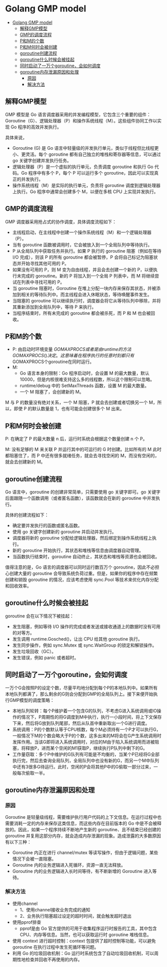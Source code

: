# Golang GMP model
- [Golang GMP model](#golang-gmp-model)
  - [解释GMP模型](#解释gmp模型)
  - [GMP的调度流程](#gmp的调度流程)
  - [P和M的个数](#p和m的个数)
  - [P和M何时会被创建](#p和m何时会被创建)
  - [goroutine创建流程](#goroutine创建流程)
  - [goroutine什么时候会被挂起](#goroutine什么时候会被挂起)
  - [同时启动了一万个goroutine，会如何调度](#同时启动了一万个goroutine会如何调度)
  - [goroutine内存泄漏原因和处理](#goroutine内存泄漏原因和处理)
    - [原因](#原因)
    - [解决方法](#解决方法)

## 解释GMP模型

GMP 模型是 Go 语言调度器采用的并发编程模型，它包含三个重要的组件：Goroutine（G）、逻辑处理器（P）和操作系统线程（M）。这些组件协同工作以实现 Go 程序的高效并发执行。

具体来说，

- Goroutine (G) 是 Go 语言中轻量级的并发执行单元，类似于线程但比线程更小、更灵活。每个 goroutine 都有自己独立的堆栈和寄存器等信息，可以通过 go 关键字创建并发执行任务。
- 逻辑处理器（P）是一个虚拟的执行单元，负责调度 goroutine 和执行 Go 代码。Go 程序中有多个 P，每个 P 可以运行多个 goroutine，因此可以实现真正的并发执行。
- 操作系统线程（M）是实际的执行单元，负责将 goroutine 调度到逻辑处理器上执行。Go 程序中通常会创建多个 M，以便在多核 CPU 上实现并发执行。

## GMP的调度流程
GMP 调度器采用抢占式的协作调度，具体调度流程如下：

- 主线程启动，在主线程中创建一个操作系统线程（M）和一个逻辑处理器（P）。
- 当有 goroutine 函数被调用时，它会被放入到一个全局队列中等待执行。
- P 从全局队列中获取任务并执行。如果 P 执行的 goroutine 阻塞（例如在等待 I/O 完成），则该 P 的所有 goroutine 都会被暂停，P 会将自己标记为阻塞状态并开始寻找其他可用的 P。
- 如果没有可用的 P，则 M 变为自由线程，并且会去创建一个新的 P，以便执行未完成的 goroutine。新的 P 将加入到一个全局 P 列表中，而 M 将继续尝试在列表中寻找可用的 P。
- 当 goroutine 阻塞时，Goroutine 在堆上分配一块内存来保存其状态，并被添加到相关的等待队列中。而主线程会进入休眠状态，等待唤醒事件发生。
- 当阻塞的 goroutine 可以继续执行时，调度器会将它从等待队列中移除，并将其重新添加到全局队列中，等待 P 来执行。
- 当程序结束时，所有未完成的 goroutine 都会被杀死，而 P 和 M 也会被回收。

## P和M的个数
- P: 由启动时环境变量 $GOMAXPROCS 或者是由 runtime的方法GOMAXPROCS()决定。这意味着在程序执行的任意时刻都只有$GOMAXPROCS个goroutine在同时运行。
- M:
  - Go 语言本身的限制：Go 程序启动时，会设置 M 的最大数量，默认 10000，但是内核很难支持这么多的线程数，所以这个限制可以忽略。
  - runtime/debug 中的 SetMaxThreads 函数，设置 M 的最大数量。
  - 一个 M 阻塞了，会创建新的 M。

M 与 P 的数量没有绝对关系，一个 M 阻塞，P 就会去创建或者切换另一个 M，所以，即使 P 的默认数量是 1，也有可能会创建很多个 M 出来。

## P和M何时会被创建
P: 在确定了 P 的最大数量 n 后，运行时系统会根据这个数量创建 n 个 P。

M: 没有足够的 M 来关联 P 并运行其中的可运行的 G 时创建。比如所有的 M 此时都阻塞住了，而 P 中还有很多就绪任务，就会去寻找空闲的 M，而没有空闲的，就会去创建新的 M。

## goroutine创建流程
Go 语言中，goroutine 的创建非常简单，只需要使用 go 关键字即可。go 关键字后面跟随一个函数调用（或者匿名函数），该函数就会在新的 goroutine 中并发执行。

具体的创建流程如下：
- 确定要并发执行的函数或匿名函数。
- 使用 go 关键字创建新的 goroutine 并启动并发执行。
- 调度器将新的 goroutine 分配给逻辑处理器，然后绑定到操作系统线程上执行。
- 新的 goroutine 开始执行，其状态和堆栈等信息由调度器自动管理。
- 当函数执行结束时，goroutine 自动终止，其状态和堆栈等资源也会被回收。

值得注意的是，Go 语言的调度器可以同时运行数百万个 goroutine，因此不必担心创建大量的 goroutine 会导致系统负荷过重。但是，如果你的程序中存在频繁创建和销毁 goroutine 的情况，应该考虑使用 sync.Pool 等技术来优化内存分配和回收效率。

## goroutine什么时候会被挂起
goroutine 会在以下情况下被挂起：

- 发生阻塞，例如等待 I/O 操作的完成或者发送或接收通道上的数据时没有可用的对等方。
- 发生调用 runtime.Gosched()，让出 CPU 给其他 goroutine 执行。
- 发生同步操作，例如 sync.Mutex 或 sync.WaitGroup 的锁定和解锁操作。
- 发生垃圾回收（GC）。
- 发生错误，例如 panic 或者超时。

## 同时启动了一万个goroutine，会如何调度
一万个G会按照P的设定个数，尽量平均地分配到每个P的本地队列中。如果所有本地队列都满了，那么剩余的G则会分配到GMP的全局队列上。接下来便开始执行GMP模型的调度策略：

- 本地队列轮转：每个P维护着一个包含G的队列，不考虑G进入系统调用或IO操作的情况下，P周期性的将G调度到M中执行，执行一小段时间，将上下文保存下来，然后将G放到队列尾部，然后从队首中重新取出一个G进行调度。
- 系统调用：P的个数默认等于CPU核数，每个M必须持有一个P才可以执行G，一般情况下M的个数会略大于P的个数，这多出来的M将会在G产生系统调用时发挥作用。当该G即将进入系统调用时，对应的M由于陷入系统调用而进被阻塞，将释放P，进而某个空闲的M1获取P，继续执行P队列中剩下的G。
- 工作量窃取：多个P中维护的G队列有可能是不均衡的，当某个P已经将G全部执行完，然后去查询全局队列，全局队列中也没有新的G，而另一个M中队列中还有3很多G待运行。此时，空闲的P会将其他P中的G偷取一部分过来，一般每次偷取一半。

## goroutine内存泄漏原因和处理

### 原因

Goroutine 是轻量级线程，需要维护执行用户代码的上下文信息。在运行过程中也需要消耗一定的内存来保存这类信息，而这些内存在目前版本的 Go 中是不会被释放的。因此，如果一个程序持续不断地产生新的 goroutine、且不结束已经创建的 goroutine 并复用这部分内存，就会造成内存泄漏的现象。造成泄露的大多数原因有以下三种：

- Goroutine 内正在进行 channel/mutex 等读写操作，但由于逻辑问题，某些情况下会被一直阻塞。
- Goroutine 内的业务逻辑进入死循环，资源一直无法释放。
- Goroutine 内的业务逻辑进入长时间等待，有不断新增的 Goroutine 进入等待。

### 解决方法

- 使用channel
  - 1、使用channel接收业务完成的通知
  - 2、业务执行阻塞超过设定的超时时间，就会触发超时退出
- 使用pprof排查
  - pprof是由 Go 官方提供的可用于收集程序运行时报告的工具，其中包含 CPU、内存等信息。当然，也可以获取运行时 goroutine 堆栈信息。
- 使用 context 进行超时控制：context 包提供了超时控制等功能，可以避免 goroutine 在执行过程中发生死循环等问题。
- 利用 Go 的垃圾回收机制：Go 运行时系统包含了自动垃圾回收机制，可以周期性地检查并回收不再使用的内存。

